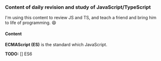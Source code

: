 ### Content of daily revision and study of JavaScript/TypeScript

I'm using this content to review JS and TS, and teach a friend and bring him to life of programming. :smile:

#### Content

**ECMAScript (ES)** is the standard which JavaScript.

**TODO:**
[] ES6
